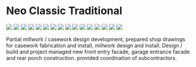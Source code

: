# Neo Classic Traditional

<div class="main-carousel">
  <img class="carousel-cell" src="/_media/portfolio/remodel/neo-classic-traditional/baseboard.jpg"/>
  <img class="carousel-cell" src="/_media/portfolio/remodel/neo-classic-traditional/bookshelves.jpg"/>
  <img class="carousel-cell" src="/_media/portfolio/remodel/neo-classic-traditional/crown-moulding.jpg"/>
  <img class="carousel-cell" src="/_media/portfolio/remodel/neo-classic-traditional/stairs-2.jpg"/>
  <img class="carousel-cell" src="/_media/portfolio/remodel/neo-classic-traditional/stairs.jpg"/>
  <img class="carousel-cell" src="/_media/portfolio/remodel/neo-classic-traditional/upstairs.jpg"/>
  <img class="carousel-cell" src="/_media/portfolio/remodel/neo-classic-traditional/fireplace.jpg"/>
  <img class="carousel-cell" src="/_media/portfolio/remodel/neo-classic-traditional/mantle.jpg"/>
  <img class="carousel-cell" src="/_media/portfolio/remodel/neo-classic-traditional/patio.jpg"/>
  <img class="carousel-cell" src="/_media/portfolio/remodel/neo-classic-traditional/grill.jpg"/>
  <img class="carousel-cell" src="/_media/portfolio/remodel/neo-classic-traditional/garage.jpg"/>
  <img class="carousel-cell" src="/_media/portfolio/remodel/neo-classic-traditional/garage-2.jpg"/>
  <img class="carousel-cell" src="/_media/portfolio/remodel/neo-classic-traditional/sconce.jpg"/>
  <img class="carousel-cell" src="/_media/portfolio/remodel/neo-classic-traditional/pillar.jpg"/>
  <img class="carousel-cell" src="/_media/portfolio/remodel/neo-classic-traditional/entry-door-finished.jpg"/>
  <img class="carousel-cell" src="/_media/portfolio/remodel/neo-classic-traditional/arch.jpg"/>
</div>

Partial millwork / casework design development, prepared shop drawings for
casework fabrication and install, millwork design and install. Design / build
and project managed new front entry facade, garage entrance facade and rear
porch construction. provided coordination of subcontractors.
